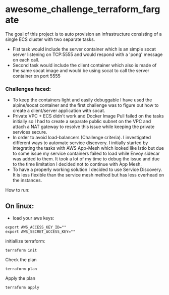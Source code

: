 # awesome_challenge_terraform_fargate
The goal of this project is to auto provision an infrastructure consisting of a single ECS cluster with two separate tasks.
- Fist task would include the server container which is an simple socat server listening on TCP:5555 and would respond with a 'pong' message on each call.
- Second task would include the client container which also is made of the same socat image and would be using socat to call the server container on port 5555

### Challenges faced:
- To keep the containers light and easily debuggable I have used the alpine/socat container and the first challenge was to figure out how to create a client/server application with socat.
- Private VPC + ECS didn't work and Docker Image Pull failed on the tasks initially so I had to create a separate public subnet on the VPC and attach a NAT gateway to resolve this issue while keeping the private services secure.
- In order to avoid load-balancers (Challenge criteria). I investigated different ways to automate service discovery. I initially started by integrating the tasks with AWS App-Mesh which looked like Istio but due to some issue my service containers failed to load while Envoy sidecar was added to them. It took a lot of my time to debug the issue and due to the time limitation I decided not to continue with App Mesh.
- To have a properly working solution I decided to use Service Discovery. It is less flexible than the service mesh method but has less overhead on the instances.

How to run:

## On linux:
- load your aws keys:
```shell
export AWS_ACCESS_KEY_ID=""
export AWS_SECRET_ACCESS_KEY=""
```

initiallize terraform:
```shell
terraform init
```
Check the plan
```shell
terraform plan
```

Apply the plan
```shell
terraform apply
```